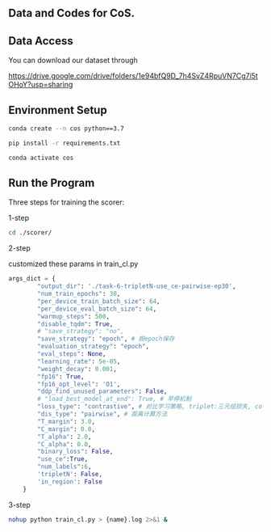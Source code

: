 ## Data and Codes for CoS.

## Data Access

You can download our dataset through 

https://drive.google.com/drive/folders/1e94bfQ9D_7h4SvZ4RpuVN7Cg7i5tOHoY?usp=sharing

## Environment Setup

```bash
conda create --n cos python==3.7
```
```bash
pip install -r requirements.txt
```

```bash
conda activate cos
```

## Run the Program

Three steps for training the scorer:

1-step

```bash
cd ./scorer/
```

2-step

customized these params in train_cl.py

```python
args_dict = {
        "output_dir": './task-6-tripletN-use_ce-pairwise-ep30',  
        "num_train_epochs": 30,   
        "per_device_train_batch_size": 64,  
        "per_device_eval_batch_size": 64, 
        "warmup_steps": 500,  
        "disable_tqdm": True,
        # "save_strategy": "no",
        "save_strategy": "epoch", # 按epoch保存
        "evaluation_strategy": "epoch",  
        "eval_steps": None,
        "learning_rate": 5e-05,
        "weight_decay": 0.001,
        "fp16": True, 
        "fp16_opt_level": 'O1',
        "ddp_find_unused_parameters": False,
        # "load_best_model_at_end": True, # 早停机制
        "loss_type": "contrastive", # 对比学习策略, triplet:三元组损失, contrastive随机二元对比
        "dis_type": "pairwise", # 距离计算方法
        "T_margin": 3.0,
        "C_margin": 0.0,
        "T_alpha": 2.0,
        "C_alpha": 0.0,
        "binary_loss": False,
        "use_ce":True,
        "num_labels":6,
        'tripletN': False,
        'in_region': False
    }
```
3-step

```bash
nohup python train_cl.py > {name}.log 2>&1 &
```

